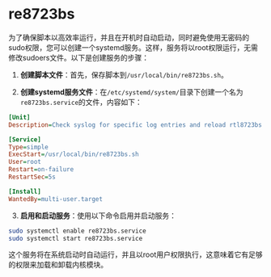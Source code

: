 # re8723bs
为了确保脚本以高效率运行，并且在开机时自动启动，同时避免使用无密码的sudo权限，您可以创建一个systemd服务。这样，服务将以root权限运行，无需修改sudoers文件。以下是创建服务的步骤：

1. **创建脚本文件**：首先，保存脚本到`/usr/local/bin/re8723bs.sh`。

2. **创建systemd服务文件**：在`/etc/systemd/system/`目录下创建一个名为`re8723bs.service`的文件，内容如下：

```ini
[Unit]
Description=Check syslog for specific log entries and reload rtl8723bs module

[Service]
Type=simple
ExecStart=/usr/local/bin/re8723bs.sh
User=root
Restart=on-failure
RestartSec=5s

[Install]
WantedBy=multi-user.target
```

3. **启用和启动服务**：使用以下命令启用并启动服务：

```bash
sudo systemctl enable re8723bs.service
sudo systemctl start re8723bs.service
```

这个服务将在系统启动时自动运行，并且以root用户权限执行，这意味着它有足够的权限来加载和卸载内核模块。
